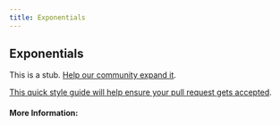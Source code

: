 ```yaml
---
title: Exponentials
---
```


## Exponentials

This is a stub. [Help our community expand it](https://github.com/freecodecamp/guides/tree/master/src/pages/articles/math/functions/exponentials/index.md).

[This quick style guide will help ensure your pull request gets accepted](https://github.com/freeCodeCamp/guides/blob/master/README.md).

<!-- The article goes here, in GitHub-flavored Markdown. Feel free to add YouTube videos, images, and CodePen/JSBin embeds  -->

#### More Information:
<!-- Please add any articles you think might be helpful to read before writing the article -->


